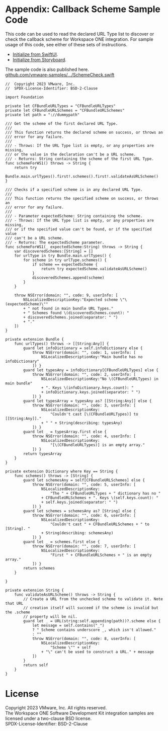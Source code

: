# Appendix: Callback Scheme Sample Code
This code can be used to read the declared URL Type list to discover or check
the callback scheme for Workspace ONE integration. For sample usage of this
code, see either of these sets of instructions.

-   [Initialize from SwiftUI](../04Task_Initialize-the-software-development-kit-runtime/01Initialize-from-SwiftUI/readme.md).
-   [Initialize from Storyboard](../04Task_Initialize-the-software-development-kit-runtime/02Initialize-from-Storyboard/readme.md).

The sample code is also published here.  
[github.com/vmware-samples/…/SchemeCheck.swift](https://github.com/vmware-samples/workspace-ONE-SDK-integration-samples/blob/main/IntegrationGuideForiOS/Guides/23BaseIntegration/21Appendix_Callback-Scheme-Sample-Code/SchemeCheck.swift)

<p class="allow-page-break" />

    //  Copyright 2023 VMware, Inc.
    //  SPDX-License-Identifier: BSD-2-Clause

    import Foundation

    private let CFBundleURLTypes = "CFBundleURLTypes"
    private let CFBundleURLSchemes = "CFBundleURLSchemes"
    private let path = "://dummypath"

    /// Get the scheme of the first declared URL Type.
    ///
    /// This function returns the declared scheme on success, or throws an 
    /// error for any failure.
    ///
    /// - Throws: If the URL Type list is empty, or any properties are missing,
    /// or the value in the declaration can't be a URL scheme.
    /// - Returns: String containing the scheme of the first URL Type.
    func schemeForWS1() throws -> String {
        return try
        Bundle.main.urlTypes().first!.schemes().first!.validateAsURLScheme()
    }

    /// Checks if a specified scheme is in any declared URL Type.
    ///
    /// This function returns the specified scheme on success, or throws an 
    /// error for any failure.
    ///
    /// - Parameter expectedScheme: String containing the scheme.
    /// - Throws: If the URL Type list is empty, or any properties are missing,
    /// or if the specified value can't be found, or if the specified value
    /// can't be a URL scheme.
    /// - Returns: The expectedScheme parameter.
    func schemeForWS1(_ expectedScheme:String) throws -> String {
        var discoveredSchemes:[String] = []
        for urlType in try Bundle.main.urlTypes() {
            for scheme in try urlType.schemes() {
                if scheme == expectedScheme {
                    return try expectedScheme.validateAsURLScheme()
                }
                discoveredSchemes.append(scheme)
            }
        }

        throw NSError(domain: "", code: 9, userInfo: [
            NSLocalizedDescriptionKey:"Expected scheme \"\(expectedScheme)\""
            + " not found in main bundle URL Types."
            + " Schemes found \(discoveredSchemes.count): "
            + discoveredSchemes.joined(separator: " ")
            + "."
        ])
    }

    private extension Bundle {
        func urlTypes() throws -> [[String:Any]] {
            guard let infoDictionary = self.infoDictionary else {
                throw NSError(domain: "", code: 1, userInfo: [
                    NSLocalizedDescriptionKey:"Main bundle has no infoDictionary"
                ]) }
            guard let typesAny = infoDictionary[CFBundleURLTypes] else {
                throw NSError(domain: "", code: 2, userInfo: [
                    NSLocalizedDescriptionKey:"No \(CFBundleURLTypes) in main bundle"
                    + ". Keys \(infoDictionary.keys.count): "
                    + infoDictionary.keys.joined(separator: " ")
                ]) }
            guard let typesArray = typesAny as? [[String:Any]] else {
                throw NSError(domain: "", code: 3, userInfo: [
                    NSLocalizedDescriptionKey:
                        "Couldn't cast [\(CFBundleURLTypes)] to [[String:Any]]."
                    + " " + String(describing: typesAny)
                ]) }
            guard let _ = typesArray.first else {
                throw NSError(domain: "", code: 4, userInfo: [
                    NSLocalizedDescriptionKey:
                        "[\(CFBundleURLTypes)] is an empty array."
                ]) }
            return typesArray
        }
    }

    private extension Dictionary where Key == String {
        func schemes() throws -> [String] {
            guard let schemesAny = self[CFBundleURLSchemes] else {
                throw NSError(domain: "", code: 5, userInfo: [
                    NSLocalizedDescriptionKey:
                        "The " + CFBundleURLTypes + " dictionary has no "
                    + CFBundleURLSchemes + ". Keys \(self.keys.count): "
                    + self.keys.joined(separator: " ")
                ]) }
            guard let schemes = schemesAny as? [String] else {
                throw NSError(domain: "", code: 6, userInfo: [
                    NSLocalizedDescriptionKey:
                        "Couldn't cast " + CFBundleURLSchemes + " to [String]. "
                    + String(describing: schemesAny)
                ]) }
            guard let _ = schemes.first else {
                throw NSError(domain: "", code: 7, userInfo: [
                    NSLocalizedDescriptionKey:
                        "First " + CFBundleURLSchemes + " is an empty array."
                ]) }
            return schemes
        }

    }

    private extension String {
        func validateAsURLScheme() throws -> String {
            // Create a URL from the unchecked scheme to validate it. Note that URL
            // creation itself will succeed if the scheme is invalid but the .scheme
            // property will be nil.
            guard let _ = URL(string:self.appending(path))?.scheme else {
                let message = self.contains("_")
                ? " Scheme contains underscore _, which isn't allowed."
                : ""
                throw NSError(domain: "", code: 8, userInfo: [
                    NSLocalizedDescriptionKey:
                        "Scheme \"" + self
                    + "\" can't be used to construct a URL." + message
                ])
            }
            return self
        }
    }

# License
Copyright 2023 VMware, Inc. All rights reserved.  
The Workspace ONE Software Development Kit integration samples are licensed
under a two-clause BSD license.  
SPDX-License-Identifier: BSD-2-Clause